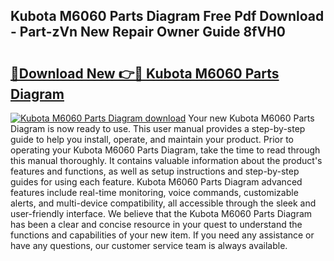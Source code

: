 ## Kubota M6060 Parts Diagram Free Pdf Download - Part-zVn New Repair Owner Guide 8fVH0

# <h2><a href="http://dfuo1e.blite.top/?on=Kubota+M6060+Parts+Diagram">🔗Download New 👉🔴 Kubota M6060 Parts Diagram</a></h2>

[![Kubota M6060 Parts Diagram download](https://i.imgur.com/lujVjoI.png)](http://dfuo1e.blite.top/?on=Kubota+M6060+Parts+Diagram)
Your new Kubota M6060 Parts Diagram is now ready to use. This user manual provides a step-by-step guide to help you install, operate, and maintain your product. Prior to operating your Kubota M6060 Parts Diagram, take the time to read through this manual thoroughly. It contains valuable information about the product's features and functions, as well as setup instructions and step-by-step guides for using each feature. Kubota M6060 Parts Diagram advanced features include real-time monitoring, voice commands, customizable alerts, and multi-device compatibility, all accessible through the sleek and user-friendly interface. We believe that the Kubota M6060 Parts Diagram has been a clear and concise resource in your quest to understand the functions and capabilities of your new item. If you need any assistance or have any questions, our customer service team is always available.
